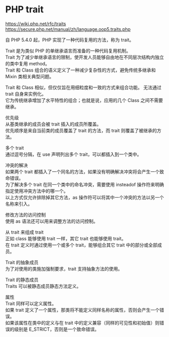 # PHP trait

https://wiki.php.net/rfc/traits  
https://secure.php.net/manual/zh/language.oop5.traits.php  

自 PHP 5.4.0 起，PHP 实现了一种代码复用的方法，称为 trait。  

Trait 是为类似 PHP 的单继承语言而准备的一种代码复用机制。  
Trait 为了减少单继承语言的限制，使开发人员能够自由地在不同层次结构内独立的类中复用 method。  
Trait 和 Class 组合的语义定义了一种减少复杂性的方式，避免传统多继承和 Mixin 类相关典型问题。 

Trait 和 Class 相似，但仅仅旨在用细粒度和一致的方式来组合功能。 无法通过 trait 自身来实例化。  
它为传统继承增加了水平特性的组合；也就是说，应用的几个 Class 之间不需要继承。  

优先级  
从基类继承的成员会被 trait 插入的成员所覆盖。  
优先顺序是来自当前类的成员覆盖了 trait 的方法，而 trait 则覆盖了被继承的方法。  

多个 trait  
通过逗号分隔，在 use 声明列出多个 trait，可以都插入到一个类中。  
  
冲突的解决  
如果两个 trait 都插入了一个同名的方法，如果没有明确解决冲突将会产生一个致命错误。  
为了解决多个 trait 在同一个类中的命名冲突，需要使用 insteadof 操作符来明确指定使用冲突方法中的哪一个。  
以上方式仅允许排除掉其它方法，as 操作符可以将其中一个冲突的方法以另一个名称来引入。  

修改方法的访问控制  
使用 as 语法还可以用来调整方法的访问控制。  

从 trait 来组成 trait  
正如 class 能够使用 trait 一样，其它 trait 也能够使用 trait。  
在 trait 定义时通过使用一个或多个 trait，能够组合其它 trait 中的部分或全部成员。  

Trait 的抽象成员  
为了对使用的类施加强制要求，trait 支持抽象方法的使用。  

Trait 的静态成员  
Traits 可以被静态成员静态方法定义。  

属性  
Trait 同样可以定义属性。  
如果 trait 定义了一个属性，那类将不能定义同样名称的属性，否则会产生一个错误。  
如果该属性在类中的定义与在 trait 中的定义兼容（同样的可见性和初始值）则错误的级别是 E_STRICT，否则是一个致命错误。  
